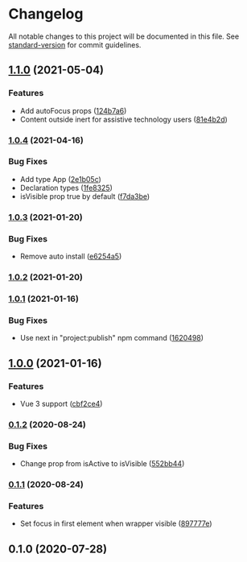 # Changelog

All notable changes to this project will be documented in this file. See [standard-version](https://github.com/conventional-changelog/standard-version) for commit guidelines.

## [1.1.0](https://github.com/vue-a11y/vue-focus-loop/compare/v1.0.4...v1.1.0) (2021-05-04)


### Features

* Add autoFocus props ([124b7a6](https://github.com/vue-a11y/vue-focus-loop/commit/124b7a6de244002d05d2b5d9ac13cb2a7ad12488))
* Content outside inert for assistive technology users ([81e4b2d](https://github.com/vue-a11y/vue-focus-loop/commit/81e4b2d3467a4fc03081929ff1807fe6a1ad17e2))

### [1.0.4](https://github.com/vue-a11y/vue-focus-loop/compare/v1.0.3...v1.0.4) (2021-04-16)


### Bug Fixes

* Add type App ([2e1b05c](https://github.com/vue-a11y/vue-focus-loop/commit/2e1b05cf67303db9d51ba0564bb9bd0d9d25facc))
* Declaration types ([1fe8325](https://github.com/vue-a11y/vue-focus-loop/commit/1fe8325c5aadd3d61fd9bed3591c9591f18a4532))
* isVisible prop true by default ([f7da3be](https://github.com/vue-a11y/vue-focus-loop/commit/f7da3bede002eedc0b5e899107641ed12010d792))

### [1.0.3](https://github.com/vue-a11y/vue-focus-loop/compare/v1.0.1...v1.0.3) (2021-01-20)


### Bug Fixes

* Remove auto install ([e6254a5](https://github.com/vue-a11y/vue-focus-loop/commit/e6254a5f92bf8d391bae95d6cdeae47ef4d22f9b))

### [1.0.2](https://github.com/vue-a11y/vue-focus-loop/compare/v1.0.1...v1.0.2) (2021-01-20)

### [1.0.1](https://github.com/vue-a11y/vue-focus-loop/compare/v1.0.0...v1.0.1) (2021-01-16)


### Bug Fixes

* Use next in "project:publish" npm command ([1620498](https://github.com/vue-a11y/vue-focus-loop/commit/16204988be6ec3840ac774f37269a768dcb0abd8))

## [1.0.0](https://github.com/vue-a11y/vue-focus-loop/compare/v0.1.2...v1.0.0) (2021-01-16)


### Features

* Vue 3 support ([cbf2ce4](https://github.com/vue-a11y/vue-focus-loop/commit/cbf2ce412e1c0fbd251e657d3d3444a35624d3a7))

### [0.1.2](https://github.com/vue-a11y/vue-focus-loop/compare/v0.1.1...v0.1.2) (2020-08-24)


### Bug Fixes

* Change prop from isActive to isVisible ([552bb44](https://github.com/vue-a11y/vue-focus-loop/commit/552bb44f19b3e3dba56af5896ab1ebcdcae3c1e8))

### [0.1.1](https://github.com/vue-a11y/vue-focus-loop/compare/v0.1.0...v0.1.1) (2020-08-24)


### Features

* Set focus in first element when wrapper visible ([897777e](https://github.com/vue-a11y/vue-focus-loop/commit/897777e88cc8370dd945d1cb856c90d8a156cc00))

## 0.1.0 (2020-07-28)
